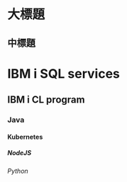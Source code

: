 大標題
====

中標題
----

# IBM i SQL services
## IBM i CL program
### Java
#### Kubernetes
##### NodeJS
###### Python

